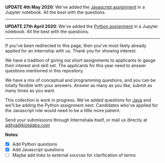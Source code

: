 **UPDATE 4th May 2020**: We've added the [Javascript assignment](https://github.com/KiotaLabs/internships2020/blob/master/WebFrontend.md) in a Jupyter notebook. All the best with the questions.

---
**UPDATE 27th April 2020**: We've added the [Python assignment](https://github.com/KiotaLabs/internships2020/blob/master/MachineLearningPython.ipynb) in a Jupyter notebook. All the best with the questions.

---

If you've been redirected to this page, then you've most likely already applied for an internship with us. Thank you for showing interest. 

We have a tradition of giving out short assignments to applicants to gauge their interest and skill set. The applicants for this year need to answer questions mentioned in this repository. 

We have a mix of conceptual and programming questions, and you can be totally flexible with your answers. Answer as many as you like, submit as many times as you want. 

This collection is work in progress. We've added questions for [Java](https://github.com/KiotaLabs/internships2020/blob/master/SoftwareDevelopmentJava.md) and we'll be adding the Python assignment next. Candidates who've applied for the Javascript role would need to be a little more patient.

Send your submissions through Internshala itself, or mail us directly at aditya@kiotalabs.com 

**Notes**:

- [x] Add Python questions
- [x] Add Javascript questions
- [ ] Maybe add links to external sources for clarification of terms